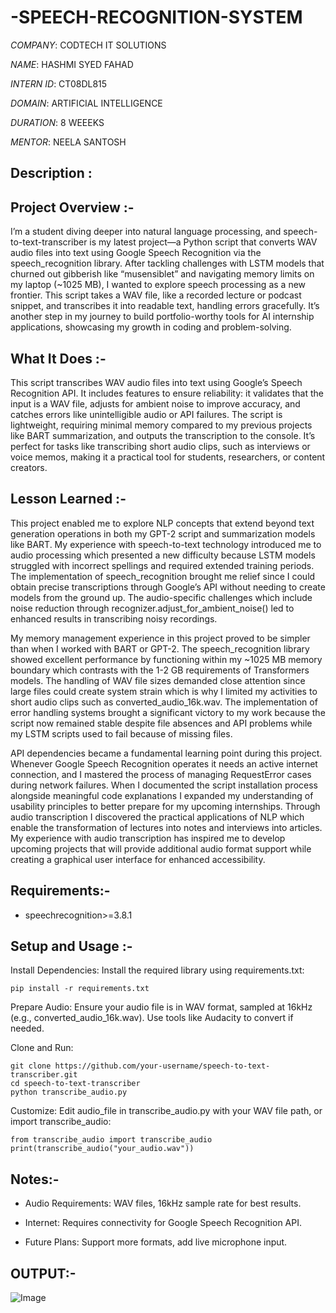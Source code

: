 # -SPEECH-RECOGNITION-SYSTEM


*COMPANY*: CODTECH IT SOLUTIONS

*NAME*: HASHMI SYED FAHAD

*INTERN ID*: CT08DL815

*DOMAIN*: ARTIFICIAL INTELLIGENCE

*DURATION*: 8 WEEEKS

*MENTOR*: NEELA SANTOSH



## Description :

## Project Overview :-


I’m a student diving deeper into natural language processing, and speech-to-text-transcriber is my latest project—a Python script that converts WAV audio files into text using Google Speech Recognition via the speech_recognition library. After tackling challenges with LSTM models that churned out gibberish like “musensiblet” and navigating memory limits on my laptop (~1025 MB), I wanted to explore speech processing as a new frontier. This script takes a WAV file, like a recorded lecture or podcast snippet, and transcribes it into readable text, handling errors gracefully. It’s another step in my journey to build portfolio-worthy tools for AI internship applications, showcasing my growth in coding and problem-solving.


## What It Does :-

This script transcribes WAV audio files into text using Google’s Speech Recognition API. It includes features to ensure reliability: it validates that the input is a WAV file, adjusts for ambient noise to improve accuracy, and catches errors like unintelligible audio or API failures. The script is lightweight, requiring minimal memory compared to my previous projects like BART summarization, and outputs the transcription to the console. It’s perfect for tasks like transcribing short audio clips, such as interviews or voice memos, making it a practical tool for students, researchers, or content creators.


## Lesson Learned :-

This project enabled me to explore NLP concepts that extend beyond text generation operations in both my GPT-2  script and summarization models like BART. My experience with speech-to-text technology introduced me to audio  processing which presented a new difficulty because LSTM models struggled with incorrect spellings and required extended training periods.  The implementation of speech_recognition brought me relief since I could obtain precise transcriptions through Google’s  API without needing to create models from the ground up. The audio-specific challenges which include noise reduction through  recognizer.adjust_for_ambient_noise() led to enhanced results in transcribing noisy recordings.

My memory management experience  in this project proved to be simpler than when I worked with BART or GPT-2.  The speech_recognition library showed excellent performance by functioning within my ~1025 MB memory boundary which  contrasts with the 1-2 GB requirements of Transformers models. The handling of WAV file sizes demanded  close attention since large files could create system strain which is why I limited my activities to short audio clips  such as converted_audio_16k.wav. The implementation of error handling systems brought a significant victory to  my work because the script now remained stable despite file absences and API problems while my LSTM scripts used  to fail because of missing files.

API dependencies became a fundamental learning point during this project. Whenever Google Speech Recognition operates it needs an  active internet connection, and I mastered the process of managing RequestError cases during network failures. When I  documented the script installation process alongside meaningful code explanations I expanded my understanding of usability principles to better prepare for  my upcoming internships. Through audio transcription I discovered the practical applications of NLP which enable the transformation of  lectures into notes and interviews into articles. My experience with audio transcription has inspired me to develop upcoming projects  that will provide additional audio format support while creating a graphical user interface for enhanced accessibility.


## Requirements:-

- speechrecognition>=3.8.1




## Setup and Usage :-



Install Dependencies: Install the required library using requirements.txt:

```
pip install -r requirements.txt
```


Prepare Audio: Ensure your audio file is in WAV format, sampled at 16kHz (e.g., converted_audio_16k.wav). Use tools like Audacity to convert if needed.


Clone and Run:

```
git clone https://github.com/your-username/speech-to-text-transcriber.git
cd speech-to-text-transcriber
python transcribe_audio.py

```

  
Customize: Edit audio_file in transcribe_audio.py with your WAV file path, or import transcribe_audio:

```
from transcribe_audio import transcribe_audio
print(transcribe_audio("your_audio.wav"))

```

## Notes:-

- Audio Requirements: WAV files, 16kHz sample rate for best results.



- Internet: Requires connectivity for Google Speech Recognition API.



- Future Plans: Support more formats, add live microphone input.


## OUTPUT:-

![Image](https://github.com/user-attachments/assets/7cc41d55-f0b3-466b-bc94-13cb995c59a6)


